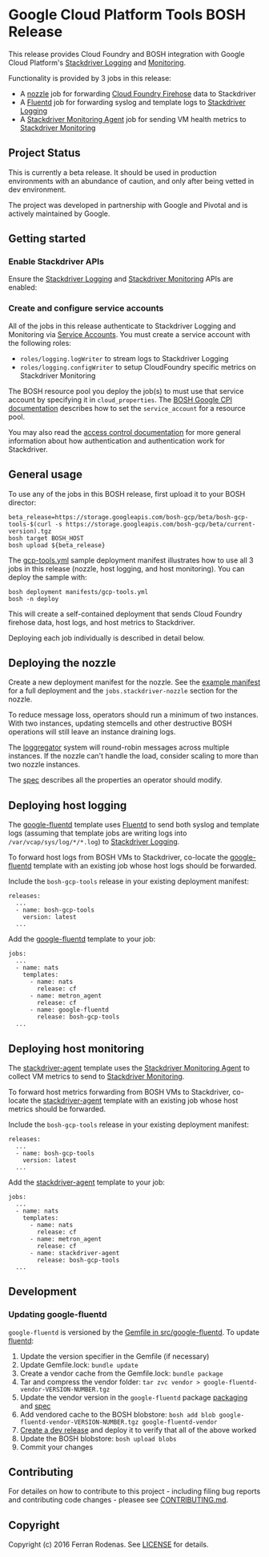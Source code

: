 # Google Cloud Platform Tools BOSH Release

This release provides Cloud Foundry and BOSH integration with Google Cloud
Platform's [Stackdriver Logging](https://cloud.google.com/logging/) and
[Monitoring](https://cloud.google.com/monitoring/).

Functionality is provided by 3 jobs in this release:

* A [nozzle][nozzle] job for forwarding [Cloud Foundry Firehose][firehose] data to Stackdriver
* A [Fluentd][fluentd] job for forwarding syslog and template logs to [Stackdriver Logging][logging]
* A [Stackdriver Monitoring Agent][monitoring-agent] job for sending VM health
  metrics to [Stackdriver Monitoring][monitoring]

[monitoring]: https://cloud.google.com/monitoring/
[fluentd]: http://www.fluentd.org/
[monitoring-agent]: https://cloud.google.com/monitoring/agent/
[logging]: https://cloud.google.com/logging/
[firehose]: https://docs.cloudfoundry.org/loggregator/architecture.html#firehose
[nozzle]: src/stackdriver-nozzle

## Project Status

This is currently a beta release. It should be used in production environments
with an abundance of caution, and only after being vetted in dev environment.

The project was developed in partnership with Google and Pivotal and is actively
maintained by Google.

## Getting started

### Enable Stackdriver APIs

Ensure the [Stackdriver Logging][logging_api] and [Stackdriver
Monitoring][monitoring_api] APIs are enabled:

[logging_api]:    https://console.developers.google.com/apis/api/logging.googleapis.com/overview
[monitoring_api]: https://console.developers.google.com/apis/api/monitoring.googleapis.com/overview

### Create and configure service accounts

All of the jobs in this release authenticate to Stackdriver Logging and
Monitoring via [Service
Accounts](https://cloud.google.com/compute/docs/access/create-enable-service-accounts-for-instances).
You must create a service account with the following roles:

- `roles/logging.logWriter` to stream logs to Stackdriver Logging
- `roles/logging.configWriter` to setup CloudFoundry specific metrics on
  Stackdriver Monitoring

The BOSH resource pool you deploy the job(s) to must use that service account
by specifying it in `cloud_properties`. The [BOSH Google CPI
documentation](https://cloud.google.com/compute/docs/access/create-enable-service-accounts-for-instances)
describes how to set the `service_account` for a resource pool.

You may also read the [access control
documentation](https://cloud.google.com/logging/docs/access-control) for more
general information about how authentication and authentication work for
Stackdriver.

## General usage

To use any of the jobs in this BOSH release, first upload it to your BOSH
director:

```
beta_release=https://storage.googleapis.com/bosh-gcp/beta/bosh-gcp-tools-$(curl -s https://storage.googleapis.com/bosh-gcp/beta/current-version).tgz
bosh target BOSH_HOST
bosh upload ${beta_release}
```

The [gcp-tools.yml][tools-yaml] sample deployment manifest illustrates how to
use all 3 jobs in this release (nozzle, host logging, and host monitoring). You
can deploy the sample with:

[tools-yaml]: manifests/gcp-tools.yml


```
bosh deployment manifests/gcp-tools.yml 
bosh -n deploy
```

This will create a self-contained deployment that sends Cloud Foundry firehose
data, host logs, and host metrics to Stackdriver. 

Deploying each job individually is described in detail below.

## Deploying the nozzle

Create a new deployment manifest for the nozzle. See the [example
manifest][tools-yaml] for a full deployment and the `jobs.stackdriver-nozzle`
section for the nozzle.

To reduce message loss, operators should run a minimum of two instances. With
two instances, updating stemcells and other destructive BOSH operations will
still leave an instance draining logs.

The [loggregator][loggregator] system will round-robin messages across multiple
instances. If the nozzle can't handle the load, consider scaling to more than
two nozzle instances.

The [spec][spec] describes all the properties an operator should modify.

[spec]: jobs/stackdriver-nozzle/spec
[loggregator]: https://github.com/cloudfoundry/loggregator

## Deploying host logging
The [google-fluentd][google-fluentd] template uses [Fluentd][fluentd] to send
both syslog and template logs (assuming that template jobs are writing logs into
`/var/vcap/sys/log/*/*.log`) to [Stackdriver Logging][logging].

To forward host logs from BOSH VMs to Stackdriver, co-locate the
[google-fluentd] template with an existing job whose host logs should be
forwarded.

[google-fluentd]: jobs/google-fluentd
[stackdriver-agent]: jobs/stackdriver-agent

Include the `bosh-gcp-tools` release in your existing deployment manifest:

```
releases:
  ...
  - name: bosh-gcp-tools
    version: latest
  ...
```

Add the [google-fluentd] template to your job:

```
jobs:
  ...
  - name: nats
    templates:
      - name: nats
        release: cf
      - name: metron_agent
        release: cf
      - name: google-fluentd
        release: bosh-gcp-tools
  ...
```

## Deploying host monitoring
The [stackdriver-agent][stackdriver-agent] template uses the [Stackdriver
Monitoring Agent][monitoring-agent] to collect VM metrics to send to
[Stackdriver Monitoring][monitoring].

To forward host metrics forwarding from BOSH VMs to Stackdriver, co-locate the
[stackdriver-agent] template with an existing job whose host metrics should be
forwarded.

[stackdriver-agent]: jobs/stackdriver-agent

Include the `bosh-gcp-tools` release in your existing deployment manifest:

```
releases:
  ...
  - name: bosh-gcp-tools
    version: latest
  ...
```

Add the [stackdriver-agent] template to your job:

```
jobs:
  ...
  - name: nats
    templates:
      - name: nats
        release: cf
      - name: metron_agent
        release: cf
      - name: stackdriver-agent
        release: bosh-gcp-tools
  ...
```

## Development

### Updating google-fluentd

`google-fluentd` is versioned by the [Gemfile in src/google-fluentd][gemfile]. To update [fluentd][fluentd]:

1. Update the version specifier in the Gemfile (if necessary)
1. Update Gemfile.lock: `bundle update`
1. Create a vendor cache from the Gemfile.lock: `bundle package`
1. Tar and compress the vendor folder: `tar zvc vendor >
   google-fluentd-vendor-VERSION-NUMBER.tgz`
1. Update the vendor version in the `google-fluentd` package
   [packaging][fluentd-packaging] and [spec][fluentd-spec]
1. Add vendored cache to the BOSH blobstore: `bosh add blob
   google-fluentd-vendor-VERSION-NUMBER.tgz google-fluentd-vendor`
1. [Create a dev release][dev-release] and deploy it to verify that all of the
   above worked
1. Update the BOSH blobstore: `bosh upload blobs`
1. Commit your changes

[gemfile]: https://github.com/cloudfoundry-community/gcp-tools-release/blob/master/src/google-fluentd/Gemfile
[fluentd]: https://github.com/fluent/fluentd
[fluentd-packaging]: https://github.com/cloudfoundry-community/gcp-tools-release/blob/master/packages/google-fluentd/packaging
[fluentd-spec]: https://github.com/cloudfoundry-community/gcp-tools-release/blob/master/packages/google-fluentd/spec
[dev-release]: https://bosh.io/docs/create-release.html#dev-release

## Contributing
For detailes on how to contribute to this project - including filing bug reports
and contributing code changes - pleasee see [CONTRIBUTING.md].

## Copyright
Copyright (c) 2016 Ferran Rodenas. See
[LICENSE](https://github.com.evandbrown/gcp-tools-release/blob/master/LICENSE)
for details.

[CONTRIBUTING.md]: CONTRIBUTING.md
